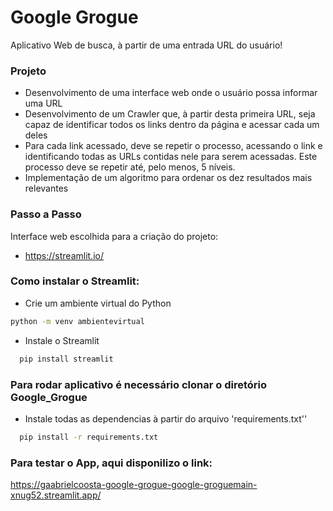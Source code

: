 # Google Grogue 
Aplicativo Web de busca, à partir de uma entrada URL do usuário!

### Projeto

  - Desenvolvimento de uma interface web onde o usuário possa informar uma URL
  - Desenvolvimento de um Crawler que, à partir desta primeira URL, seja capaz de identificar todos os links dentro da página e acessar cada um deles
  -  Para cada link acessado, deve se repetir o processo, acessando o link e identificando todas as URLs contidas nele para serem acessadas. Este processo       deve se repetir até, pelo menos, 5 níveis.
  - Implementação de um algoritmo para ordenar os dez resultados mais relevantes

### Passo a Passo

Interface web escolhida para a criação do projeto:
  - https://streamlit.io/
  
### Como instalar o Streamlit:
  - Crie um ambiente virtual do Python
```bash
python -m venv ambientevirtual
```
  - Instale o Streamlit
```bash
  pip install streamlit
```

### Para rodar aplicativo é necessário clonar o diretório Google_Grogue
  - Instale todas as dependencias à partir do arquivo 'requirements.txt''
```bash
  pip install -r requirements.txt
```

### Para testar o App, aqui disponilizo o link:

https://gaabrielcoosta-google-grogue-google-groguemain-xnug52.streamlit.app/


